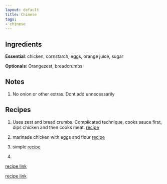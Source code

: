 ```yaml
---
layout: default
title: Chinese
tags:
- chinese
---
```

## Ingredients
**Essential**: chicken, cornstarch, eggs, orange juice, sugar

**Optionals**: Orangezest, breadcrumbs


## Notes 

1. No onion or other extras. Dont add unnecessarily 

## Recipes 

1. Uses zest and bread crumbs. Complicated technique, cooks sauce first, dips chicken 
and then cooks meat. [recipe](https://thenoshery.com/orange-chicken/)

2. marinade chicken with eggs and flour
        [recipe](https://www.budgetbytes.com/easy-orange-chicken/)
        
1. simple 
        [recipe](https://dinnerthendessert.com/panda-express-orange-chicken-copycat/)        
        
3. 

[recipe link](https://www.foodnetwork.com/recipes/ree-drummond/orange-chicken-2495688)        

[recipe link](https://www.allrecipes.com/recipe/61024/asian-orange-chicken/)